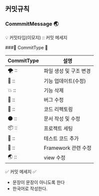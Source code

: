 ## 커밋규칙

### CommmitMessage 🌏

<aside>
💡 커밋타입(이모지) :: 커밋 메세지

</aside>

###🙂 CommitType 🙂

| CommitType | 설명 |
| --- | --- |
| 🌪️ :: | 파일 생성 및 구조 변경 |
| 🫧 :: | 기능 업데이트(수정) |
| 💥 :: | 기능 삭제 |
| 🦋 :: | 버그 수정 |
| 🌊 :: | 코드 리펙토링 |
| 🌑 :: | 문서 작성 및 수정 |
| 📦 :: | 프로젝트 세팅 |
| 🌈 :: | 테스트 코드 추가 |
| 🦕 :: | Framework 관련 수정|
| 🌏 :: | view 수정|

✅ 커밋 메세지 ✅
- 문장이 문장이 아니도록 한다
- 한국어로 작성한다.
